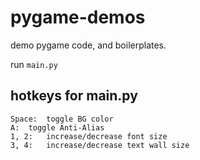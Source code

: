 pygame-demos
============

demo pygame code, and boilerplates.

run `main.py`


## hotkeys for main.py

    Space:  toggle BG color
    A:  toggle Anti-Alias
    1, 2:   increase/decrease font size
    3, 4:   increase/decrease text wall size